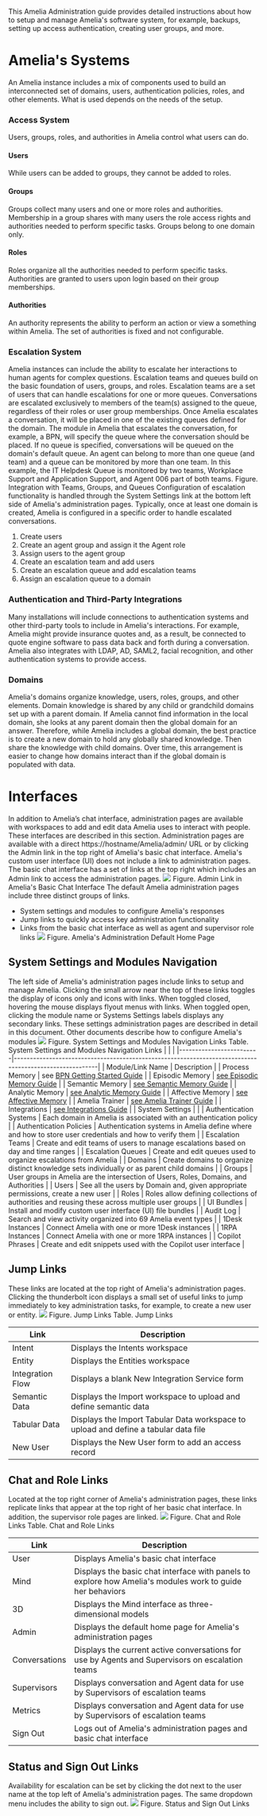 This Amelia Administration guide provides detailed instructions about how to setup and manage Amelia's software system, for example, backups, setting up access authentication, creating user groups, and more.
# Amelia's Systems
An Amelia instance includes a mix of components used to build an interconnected set of domains, users, authentication policies, roles, and other elements. What is used depends on the needs of the setup.
### Access System
Users, groups, roles, and authorities in Amelia control what users can do.
#### Users
While users can be added to groups, they cannot be added to roles.
#### Groups
Groups collect many users and one or more roles and authorities. Membership in a group shares with many users the role access rights and authorities needed to perform specific tasks. Groups belong to one domain only.
#### Roles
Roles organize all the authorities needed to perform specific tasks. Authorities are granted to users upon login based on their group memberships.
#### Authorities
An authority represents the ability to perform an action or view a something within Amelia. The set of authorities is fixed and not configurable. 
### Escalation System
Amelia instances can include the ability to escalate her interactions to human agents for complex questions. Escalation teams and queues build on the basic foundation of users, groups, and roles.
Escalation teams are a set of users that can handle escalations for one or more queues. Conversations are escalated exclusively to members of the team(s) assigned to the queue, regardless of their roles or user group memberships.
Once Amelia escalates a conversation, it will be placed in one of the existing queues defined for the domain. The module in Amelia that escalates the conversation, for example, a BPN, will specify the queue where the conversation should be placed. If no queue is specified, conversations will be queued on the domain's default queue.
An agent can belong to more than one queue (and team) and a queue can be monitored by more than one team. In this example, the IT Helpdesk Queue is monitored by two teams, Workplace Support and Application Support, and Agent 006 part of both teams.
Figure. Integration with Teams, Groups, and Queues
Configuration of escalation functionality is handled through the System Settings link at the bottom left side of Amelia's administration pages. Typically, once at least one domain is created, Amelia is configured in a specific order to handle escalated conversations.
1.  Create users
2.  Create an agent group and assign it the Agent role
3.  Assign users to the agent group
4.  Create an escalation team and add users
5.  Create an escalation queue and add escalation teams
6.  Assign an escalation queue to a domain
### Authentication and Third-Party Integrations
Many installations will include connections to authentication systems and other third-party tools to include in Amelia's interactions. For example, Amelia might provide insurance quotes and, as a result, be connected to quote engine software to pass data back and forth during a conversation. Amelia also integrates with LDAP, AD, SAML2, facial recognition, and other authentication systems to provide access.
### Domains
Amelia's domains organize knowledge, users, roles, groups, and other elements. Domain knowledge is shared by any child or grandchild domains set up with a parent domain. If Amelia cannot find information in the local domain, she looks at any parent domain then the global domain for an answer. Therefore, while Amelia includes a global domain, the best practice is to create a new domain to hold any globally shared knowledge. Then share the knowledge with child domains. Over time, this arrangement is easier to change how domains interact than if the global domain is populated with data.
# Interfaces
In addition to Amelia’s chat interface, administration pages are available with workspaces to add and edit data Amelia uses to interact with people. These interfaces are described in this section.
Administration pages are available with a direct https://hostname/Amelia/admin/ URL or by clicking the Admin link in the top right of Amelia's basic chat interface. Amelia's custom user interface (UI) does not include a link to administration pages.
The basic chat interface has a set of links at the top right which includes an Admin link to access the administration pages.
![](attachments/11940183/11940186.jpg)
Figure. Admin Link in Amelia's Basic Chat Interface
The default Amelia administration pages include three distinct groups of links.
-   System settings and modules to configure Amelia's responses
-   Jump links to quickly access key administration functionality
-   Links from the basic chat interface as well as agent and supervisor role links
![](attachments/11940183/28480858.jpg)
Figure. Amelia's Administration Default Home Page
## System Settings and Modules Navigation
The left side of Amelia's administration pages include links to setup and manage Amelia. Clicking the small arrow near the top of these links toggles the display of icons only and icons with links. When toggled closed, hovering the mouse displays flyout menus with links. When toggled open, clicking the module name or Systems Settings labels displays any secondary links.
These settings administration pages are described in detail in this document. Other documents describe how to configure Amelia's modules
![](attachments/11940183/28480859.png)
Figure. System Settings and Modules Navigation Links
Table. System Settings and Modules Navigation Links
|                         |                                                                                                        |
|-------------------------|--------------------------------------------------------------------------------------------------------|
| Module/Link Name        | Description                                                                                            |
| Process Memory          | see [BPN Getting Started Guide](BPN%20Getting%20Started%20Guide)                                       |
| Episodic Memory         | [see Episodic Memory Guide](Episodic%20Memory%20Guide)                                                 |
| Semantic Memory         | [see Semantic Memory Guide](Semantic%20Memory%20Guide)                                                 |
| Analytic Memory         | [see Analytic Memory Guide](Analytic%20Memory%20Journey%20Graph)                                       |
| Affective Memory        | [see Affective Memory](Affective%20Memory)                                                             |
| Amelia Trainer          | [see Amelia Trainer Guide](Amelia%20Trainer%20Guide)                                                   |
| Integrations            | [see Integrations Guide](Integrations%20Guide)                                                         |
| System Settings         |                                                                                                        |
| Authentication Systems  | Each domain in Amelia is associated with an authentication policy                                      |
| Authentication Policies | Authentication systems in Amelia define where and how to store user credentials and how to verify them |
| Escalation Teams        | Create and edit teams of users to manage escalations based on day and time ranges                      |
| Escalation Queues       | Create and edit queues used to organize escalations from Amelia                                        |
| Domains                 | Create domains to organize distinct knowledge sets individually or as parent child domains             |
| Groups                  | User groups in Amelia are the intersection of Users, Roles, Domains, and Authorities                   |
| Users                   | See all the users by Domain and, given appropriate permissions, create a new user                      |
| Roles                   | Roles allow defining collections of authorities and reusing these across multiple user groups          |
| UI Bundles              | Install and modify custom user interface (UI) file bundles                                             |
| Audit Log               | Search and view activity organized into 69 Amelia event types                                          |
| 1Desk Instances         | Connect Amelia with one or more 1Desk instances                                                        |
| 1RPA Instances          | Connect Amelia with one or more 1RPA instances                                                         |
| Copilot Phrases         | Create and edit snippets used with the Copilot user interface                                          |
## Jump Links
These links are located at the top right of Amelia's administration pages. Clicking the thunderbolt icon displays a small set of useful links to jump immediately to key administration tasks, for example, to create a new user or entity.
![](attachments/11940183/11940191.png)
Figure. Jump Links
Table. Jump Links

| Link | Description |
| ----|----|
| Intent | Displays the Intents workspace |
| Entity | Displays the Entities workspace |
| Integration Flow | Displays a blank New Integration Service form |
| Semantic Data | Displays the Import workspace to upload and define semantic data |
| Tabular Data | Displays the Import Tabular Data workspace to upload and define a tabular data file |
| New User | Displays the New User form to add an access record |

## Chat and Role Links
Located at the top right corner of Amelia's administration pages, these links replicate links that appear at the top right of her basic chat interface. In addition, the supervisor role pages are linked.
![](attachments/11940183/28480860.png)
Figure. Chat and Role Links
Table. Chat and Role Links

| Link | Description |
| ----|----|
| User | Displays Amelia's basic chat interface |
| Mind | Displays the basic chat interface with panels to explore how Amelia's modules work to guide her behaviors |
| 3D | Displays the Mind interface as three-dimensional models |
| Admin | Displays the default home page for Amelia's administration pages |
| Conversations | Displays the current active conversations for use by Agents and Supervisors on escalation teams |
| Supervisors | Displays conversation and Agent data for use by Supervisors of escalation teams |
| Metrics | Displays conversation and Agent data for use by Supervisors of escalation teams |
| Sign Out | Logs out of Amelia's administration pages and basic chat interface |

## Status and Sign Out Links
Availability for escalation can be set by clicking the dot next to the user name at the top left of Amelia's administration pages. The same dropdown menu includes the ability to sign out.
![](attachments/11940183/28480861.png)
Figure. Status and Sign Out Links
